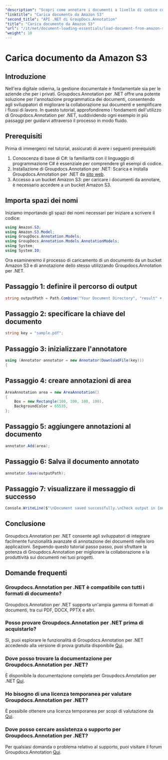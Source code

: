 ```yaml
---
"description": "Scopri come annotare i documenti a livello di codice con Groupdocs.Annotation per .NET. Tutorial passo passo per un'integrazione perfetta."
"linktitle": "Carica documento da Amazon S3"
"second_title": "API .NET di GroupDocs.Annotation"
"title": "Carica documento da Amazon S3"
"url": "/it/net/document-loading-essentials/load-document-from-amazon-s3/"
"weight": 10
---
```


# Carica documento da Amazon S3

## Introduzione
Nell'era digitale odierna, la gestione documentale è fondamentale sia per le aziende che per i privati. Groupdocs.Annotation per .NET offre una potente soluzione per l'annotazione programmatica dei documenti, consentendo agli sviluppatori di migliorare la collaborazione sui documenti e semplificare i flussi di lavoro. In questo tutorial, approfondiremo i fondamenti dell'utilizzo di Groupdocs.Annotation per .NET, suddividendo ogni esempio in più passaggi per guidarvi attraverso il processo in modo fluido.
## Prerequisiti
Prima di immergerci nel tutorial, assicurati di avere i seguenti prerequisiti:
1. Conoscenza di base di C#: la familiarità con il linguaggio di programmazione C# è essenziale per comprendere gli esempi di codice.
2. Installazione di Groupdocs.Annotation per .NET: Scarica e installa Groupdocs.Annotation per .NET da [sito web](https://releases.groupdocs.com/annotation/net/).
3. Accesso a un bucket Amazon S3: per caricare i documenti da annotare, è necessario accedere a un bucket Amazon S3.

## Importa spazi dei nomi
Iniziamo importando gli spazi dei nomi necessari per iniziare a scrivere il codice:

```csharp
using Amazon.S3;
using Amazon.S3.Model;
using GroupDocs.Annotation.Models;
using GroupDocs.Annotation.Models.AnnotationModels;
using System;
using System.IO;
```


Ora esamineremo il processo di caricamento di un documento da un bucket Amazon S3 e di annotazione dello stesso utilizzando Groupdocs.Annotation per .NET.
## Passaggio 1: definire il percorso di output
```csharp
string outputPath = Path.Combine("Your Document Directory", "result" + Path.GetExtension("input.pdf"));
```
## Passaggio 2: specificare la chiave del documento
```csharp
string key = "sample.pdf";
```
## Passaggio 3: inizializzare l'annotatore
```csharp
using (Annotator annotator = new Annotator(DownloadFile(key)))
{
```
## Passaggio 4: creare annotazioni di area
```csharp
AreaAnnotation area = new AreaAnnotation()
{
    Box = new Rectangle(100, 100, 100, 100),
    BackgroundColor = 65535,
};
```
## Passaggio 5: aggiungere annotazioni al documento
```csharp
annotator.Add(area);
```
## Passaggio 6: Salva il documento annotato
```csharp
annotator.Save(outputPath);
```
## Passaggio 7: visualizzare il messaggio di successo
```csharp
Console.WriteLine($"\nDocument saved successfully.\nCheck output in {outputPath}.");
```

## Conclusione
Groupdocs.Annotation per .NET consente agli sviluppatori di integrare facilmente funzionalità avanzate di annotazione dei documenti nelle loro applicazioni. Seguendo questo tutorial passo passo, puoi sfruttare la potenza di Groupdocs.Annotation per migliorare la collaborazione e la produttività sui documenti nei tuoi progetti.
## Domande frequenti
### Groupdocs.Annotation per .NET è compatibile con tutti i formati di documento?
Groupdocs.Annotation per .NET supporta un'ampia gamma di formati di documenti, tra cui PDF, DOCX, PPTX e altri.
### Posso provare Groupdocs.Annotation per .NET prima di acquistarlo?
Sì, puoi esplorare le funzionalità di Groupdocs.Annotation per .NET accedendo alla versione di prova gratuita disponibile [Qui](https://releases.groupdocs.com/).
### Dove posso trovare la documentazione per Groupdocs.Annotation per .NET?
È disponibile la documentazione completa per Groupdocs.Annotation per .NET [Qui](https://tutorials.groupdocs.com/annotation/net/).
### Ho bisogno di una licenza temporanea per valutare Groupdocs.Annotation per .NET?
È possibile ottenere una licenza temporanea per scopi di valutazione da [Qui](https://purchase.groupdocs.com/temporary-license/).
### Dove posso cercare assistenza o supporto per Groupdocs.Annotation per .NET?
Per qualsiasi domanda o problema relativo al supporto, puoi visitare il forum Groupdocs.Annotation [Qui](https://forum.groupdocs.com/c/annotation/10).